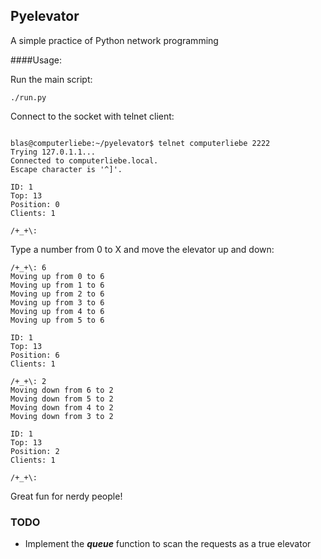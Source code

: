 ## Pyelevator
A simple practice of Python network programming

####Usage:

Run the main script:
```
./run.py
```

Connect to the socket with telnet client: 
```

blas@computerliebe:~/pyelevator$ telnet computerliebe 2222
Trying 127.0.1.1...
Connected to computerliebe.local.
Escape character is '^]'.

ID: 1 
Top: 13
Position: 0
Clients: 1

/+_+\:
```

Type a number from 0 to X and move the elevator up and down:
```
/+_+\: 6
Moving up from 0 to 6
Moving up from 1 to 6
Moving up from 2 to 6
Moving up from 3 to 6
Moving up from 4 to 6
Moving up from 5 to 6

ID: 1 
Top: 13
Position: 6
Clients: 1

/+_+\: 2
Moving down from 6 to 2
Moving down from 5 to 2
Moving down from 4 to 2
Moving down from 3 to 2

ID: 1 
Top: 13
Position: 2
Clients: 1

/+_+\: 
```

Great fun for nerdy people!

### TODO
* Implement the ***queue*** function to scan the requests as a true elevator
